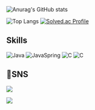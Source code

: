 
![Anurag's GitHub stats](https://github-readme-stats.vercel.app/api?username=MinsFuture&show_icons=dracula&theme=radical) 

![Top Langs](https://github-readme-stats.vercel.app/api/top-langs/?username=MinsFuture&layout=compact&theme=dracula) [![Solved.ac Profile](http://mazassumnida.wtf/api/generate_badge?boj=helloaway)](https://solved.ac/helloaway)


## Skills
![Java](https://img.shields.io/badge/Java-0071C5?style=for-the-badge&logo=intellijidea&logoColor=white) 
![JavaSpring](https://img.shields.io/badge/JavaSpring-6DB33F?style=for-the-badge&logo=spring&logoColor=white) 
![C](https://img.shields.io/badge/C-A8B9CC?style=for-the-badge&logo=c&logoColor=white) 
![C](https://img.shields.io/badge/C-A8B9CC?style=for-the-badge&logo=c&logoColor=white)

## SNS
<a href="https://www.instagram.com/xxmin_0/" target="_blank"><img src="https://img.shields.io/badge/Instagram-E4405F?style=flat-square&logo=instagram&logoColor=white">

<a href="mailto:helloaway213@gmail.com" target="_blank"><img src="https://img.shields.io/badge/helloaway213@gmail.com-EA4335?style=flat-square&logo=gmail&logoColor=white">
